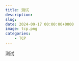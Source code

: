 ```yaml
---
title: 测试
description: 
slug: 
date: 2024-09-17 00:00:00+0000
image: tcp.png
categories:
    - TCP
---
```


测试